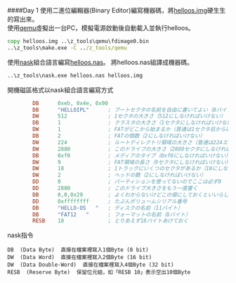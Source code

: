 ####Day 1
使用二進位編輯器(Binary Editor)編寫機器碼，將[helloos.img](projects/01_day/helloos0/helloos.img)硬生生的寫出來。<br>
使用[qemu](tolset/z_tools/qemu)虛擬出一台PC，模擬電源啟動後自動載入並執行helloos。<br>
```bat
copy helloos.img ..\z_tools\qemu\fdimage0.bin
..\z_tools\make.exe	-C ../z_tools/qemu
```
使用[nask](tolset/z_tools/nask.exe)組合語言編寫[helloos.nas](projects/01_day/helloos1/helloos.nas)。
將helloos.nas組譯成機器碼。<br>
```bat
..\z_tools\nask.exe helloos.nas helloos.img
```
開機磁區格式以nask組合語言編寫方式
```NASM
		DB		0xeb, 0x4e, 0x90
		DB		"HELLOIPL"		; ブートセクタの名前を自由に書いてよい（8バイト）
		DW		512				; 1セクタの大きさ（512にしなければいけない）
		DB		1				; クラスタの大きさ（1セクタにしなければいけない）
		DW		1				; FATがどこから始まるか（普通は1セクタ目からにする）
		DB		2				; FATの個数（2にしなければいけない）
		DW		224				; ルートディレクトリ領域の大きさ（普通は224エントリにする）
		DW		2880			; このドライブの大きさ（2880セクタにしなければいけない）
		DB		0xf0			; メディアのタイプ（0xf0にしなければいけない）
		DW		9				; FAT領域の長さ（9セクタにしなければいけない）
		DW		18				; 1トラックにいくつのセクタがあるか（18にしなければいけない）
		DW		2				; ヘッドの数（2にしなければいけない）
		DD		0				; パーティションを使ってないのでここは必ず0
		DD		2880			; このドライブ大きさをもう一度書く
		DB		0,0,0x29		; よくわからないけどこの値にしておくといいらしい
		DD		0xffffffff		; たぶんボリュームシリアル番号
		DB		"HELLO-OS   "	; ディスクの名前（11バイト）
		DB		"FAT12   "		; フォーマットの名前（8バイト）
		RESB	18				; とりあえず18バイトあけておく
```

nask指令
```
DB  (Data Byte)  直接在檔案裡寫入1個Byte (8 bit)
DW  (Data Word)  直接在檔案裡寫入2個Byte (16 bit)
DW  (Data Double-Word)  直接在檔案裡寫入4個Byte (32 bit)
RESB  (Reserve Byte)  保留位元組，如「RESB 10」表示空出10個Byte
```

